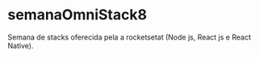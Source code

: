 # semanaOmniStack8
Semana de stacks oferecida pela a rocketsetat (Node js, React js e React Native).
